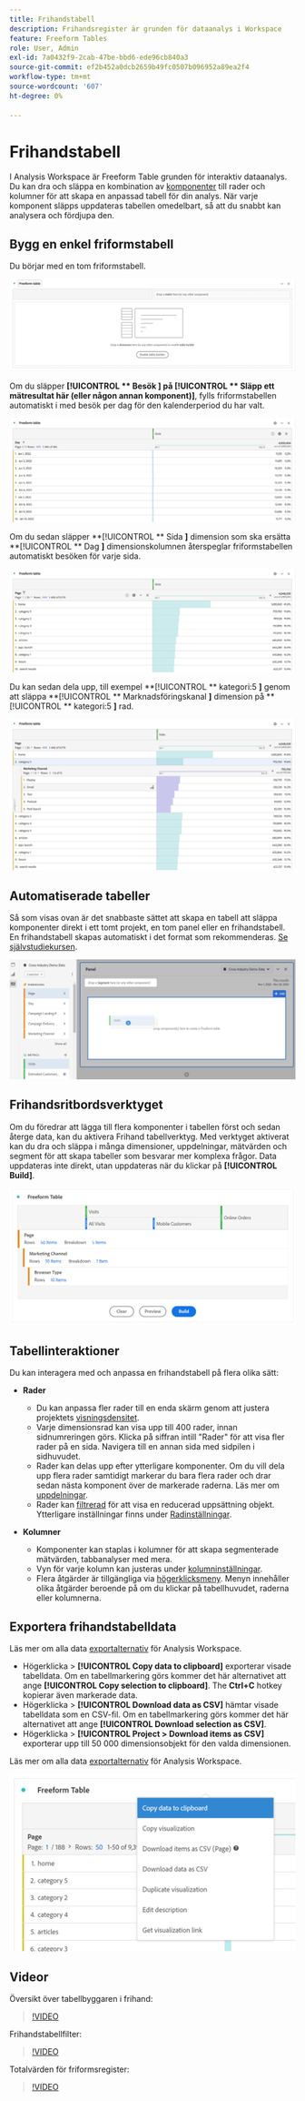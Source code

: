 ```yaml
---
title: Frihandstabell
description: Frihandsregister är grunden för dataanalys i Workspace
feature: Freeform Tables
role: User, Admin
exl-id: 7a0432f9-2cab-47be-bbd6-ede96cb840a3
source-git-commit: ef2b452a0dcb2659b49fc0507b096952a89ea2f4
workflow-type: tm+mt
source-wordcount: '607'
ht-degree: 0%

---
```


# Frihandstabell

I Analysis Workspace är Freeform Table grunden för interaktiv dataanalys. Du kan dra och släppa en kombination av [komponenter](https://experienceleague.adobe.com/docs/analytics/analyze/analysis-workspace/components/analysis-workspace-components.html) till rader och kolumner för att skapa en anpassad tabell för din analys. När varje komponent släpps uppdateras tabellen omedelbart, så att du snabbt kan analysera och fördjupa den.

## Bygg en enkel friformstabell

Du börjar med en tom friformstabell.

![Tom tabell för frihandsfigur](assets/freeform-table-1.png)

Om du släpper **[!UICONTROL ** Besök **]** på **[!UICONTROL ** Släpp ett mätresultat här (eller någon annan komponent)**]**, fylls friformstabellen automatiskt i med besök per dag för den kalenderperiod du har valt.

![Besök friformstabell](assets/freeform-table-2.png)

Om du sedan släpper **[!UICONTROL ** Sida **]** dimension som ska ersätta **[!UICONTROL ** Dag **]** dimensionskolumnen återspeglar friformstabellen automatiskt besöken för varje sida.

![Besök efter sidfriformstabell](assets/freeform-table-3.png)

Du kan sedan dela upp, till exempel **[!UICONTROL ** kategori:5 **]** genom att släppa **[!UICONTROL ** Marknadsföringskanal **]** dimension på **[!UICONTROL ** kategori:5 **]** rad.

![Besöksfördelning efter sidfriformstabell](assets/freeform-table-4.png)


## Automatiserade tabeller

Så som visas ovan är det snabbaste sättet att skapa en tabell att släppa komponenter direkt i ett tomt projekt, en tom panel eller en frihandstabell. En frihandstabell skapas automatiskt i det format som rekommenderas. [Se självstudiekursen](https://experienceleague.adobe.com/docs/analytics-learn/tutorials/analysis-workspace/building-freeform-tables/auto-build-freeform-tables-in-analysis-workspace.html).

![](assets/automated-table.png)

## Frihandsritbordsverktyget

Om du föredrar att lägga till flera komponenter i tabellen först och sedan återge data, kan du aktivera Frihand tabellverktyg. Med verktyget aktiverat kan du dra och släppa i många dimensioner, uppdelningar, mätvärden och segment för att skapa tabeller som besvarar mer komplexa frågor. Data uppdateras inte direkt, utan uppdateras när du klickar på **[!UICONTROL Build]**.

![](assets/table-builder.png)

## Tabellinteraktioner

Du kan interagera med och anpassa en frihandstabell på flera olika sätt:

* **Rader**
   * Du kan anpassa fler rader till en enda skärm genom att justera projektets [visningsdensitet](https://experienceleague.adobe.com/docs/analytics/analyze/analysis-workspace/build-workspace-project/view-density.html).
   * Varje dimensionsrad kan visa upp till 400 rader, innan sidnumreringen görs. Klicka på siffran intill &quot;Rader&quot; för att visa fler rader på en sida. Navigera till en annan sida med sidpilen i sidhuvudet.
   * Rader kan delas upp efter ytterligare komponenter. Om du vill dela upp flera rader samtidigt markerar du bara flera rader och drar sedan nästa komponent över de markerade raderna. Läs mer om [uppdelningar](https://experienceleague.adobe.com/docs/analytics/analyze/analysis-workspace/components/dimensions/t-breakdown-fa.html).
   * Rader kan [filtrerad](https://experienceleague.adobe.com/docs/analytics/analyze/analysis-workspace/visualizations/freeform-table/filter-and-sort.html) för att visa en reducerad uppsättning objekt. Ytterligare inställningar finns under [Radinställningar](https://experienceleague.adobe.com/docs/analytics/analyze/analysis-workspace/visualizations/freeform-table/column-row-settings/table-settings.html).

* **Kolumner**
   * Komponenter kan staplas i kolumner för att skapa segmenterade mätvärden, tabbanalyser med mera.
   * Vyn för varje kolumn kan justeras under [kolumninställningar](https://experienceleague.adobe.com/docs/analytics/analyze/analysis-workspace/build-workspace-project/column-row-settings/column-settings.html).
   * Flera åtgärder är tillgängliga via [högerklicksmeny](https://experienceleague.adobe.com/docs/analytics-learn/tutorials/analysis-workspace/building-freeform-tables/using-the-right-click-menu.html). Menyn innehåller olika åtgärder beroende på om du klickar på tabellhuvudet, raderna eller kolumnerna.

## Exportera frihandstabelldata

Läs mer om alla data [exportalternativ](https://experienceleague.adobe.com/docs/analytics/analyze/analysis-workspace/curate-share/download-send.html) för Analysis Workspace.

* Högerklicka > **[!UICONTROL Copy data to clipboard]** exporterar visade tabelldata. Om en tabellmarkering görs kommer det här alternativet att ange **[!UICONTROL Copy selection to clipboard]**. The **Ctrl+C** hotkey kopierar även markerade data.
* Högerklicka > **[!UICONTROL Download data as CSV]** hämtar visade tabelldata som en CSV-fil. Om en tabellmarkering görs kommer det här alternativet att ange **[!UICONTROL Download selection as CSV]**.
* Högerklicka > **[!UICONTROL Project > Download items as CSV]** exporterar upp till 50 000 dimensionsobjekt för den valda dimensionen.

Läs mer om alla data [exportalternativ](https://experienceleague.adobe.com/docs/analytics/analyze/analysis-workspace/curate-share/download-send.html) för Analysis Workspace.

![](assets/export-options.png)

## Videor

Översikt över tabellbyggaren i frihand:

>[!VIDEO](https://video.tv.adobe.com/v/31318/?quality=12)

Frihandstabellfilter:

>[!VIDEO](https://video.tv.adobe.com/v/23232/?quality=12)

Totalvärden för friformsregister:

>[!VIDEO](https://video.tv.adobe.com/v/29273/?quality=12)

